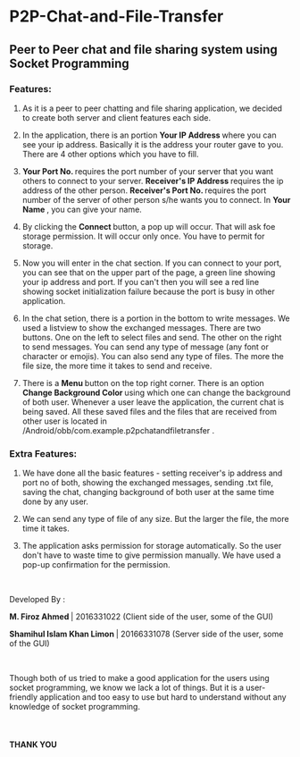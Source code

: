 # P2P-Chat-and-File-Transfer

<h2> Peer to Peer chat and file sharing system using Socket Programming </h2>

<h3> Features: </h3>


1. As it is a peer to peer chatting and file sharing application, we decided to create both server and client features each 
   side.
  
2. In the application, there is an portion <b> Your IP Address </b> where you can see your ip address. Basically it is the 
   address your router gave to you. There are 4 other options which you have to fill. 

3. <b> Your Port No. </b> requires the port number of your server that you want others to connect to your server. <b> Receiver's
   IP Address </b> requires the ip address of the other person. <b> Receiver's Port No. </b> requires the port number of the 
   server of other person s/he wants you to connect. In <b> Your Name </b>, you can give your name.

4. By clicking the <b> Connect </b> button, a pop up will occur. That will ask foe storage permission. It will occur only once.
   You have to permit for storage.

5. Now you will enter in the chat section. If you can connect to your port, you can see that on the upper part of the page, a 
   green line showing your ip address and port. If you can't then you will see a red line showing socket initialization failure 
   because the port is busy in other application. 
  
6. In the chat setion, there is a portion in the bottom to write messages. We used a listview to show the exchanged messages.
   There are two buttons. One on the left to select files and send. The other on the right to send messages. You can send any 
   type of message (any font or character or emojis). You can also send any type of files. The more the file size, the more time
   it takes to send and receive.
  
7. There is a <b> Menu </b> button on the top right corner. There is an option <b> Change Background Color </b> using which one
   can change the background of both user. Whenever a user leave the application, the current chat is being saved. All these
   saved files and the files that are received from other user is located in /Android/obb/com.example.p2pchatandfiletransfer .

<h3> Extra Features: </h3>

1. We have done all the basic features - setting receiver's ip address and port no of both, showing the exchanged messages, 
   sending .txt file, saving the chat, changing background of both user at the same time done by any user.
 
2. We can send any type of file of any size. But the larger the file, the more time it takes.

3. The application asks permission for storage automatically. So the user don't have to waste time to give permission manually.
   We have used a pop-up confirmation for the permission.


<br>

Developed By :

<b> M. Firoz Ahmed </b> | 2016331022 (Client side of the user, some of the GUI) <br>

<b> Shamihul Islam Khan Limon </b> | 20166331078 (Server side of the user, some of the GUI)

<br>

  Though both of us tried to make a good application for the users using socket programming, we know we lack a lot of things. 
  But it is a user-friendly application and too easy to use but hard to understand without any knowledge of socket programming.

<br>

<h4> THANK YOU </h4>







